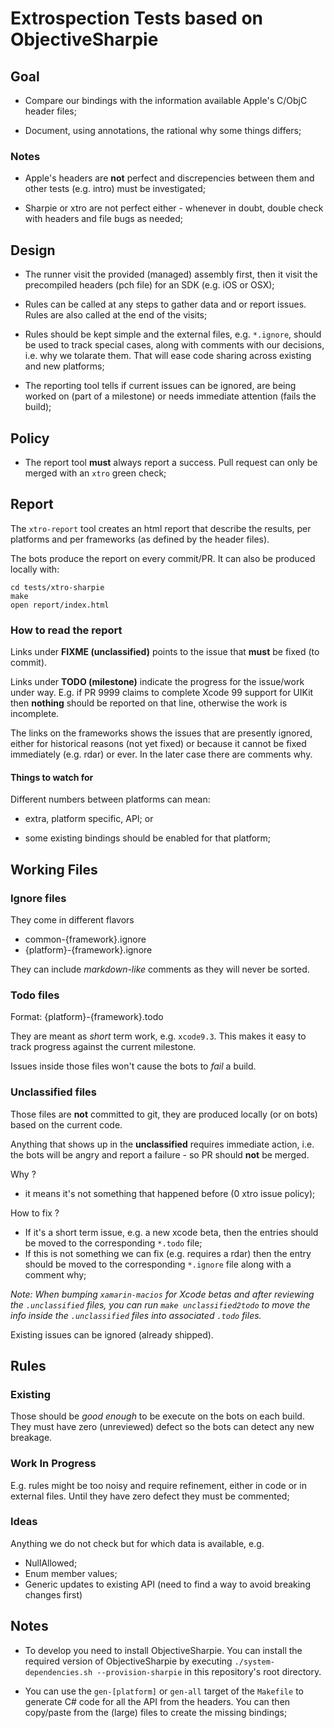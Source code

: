 ﻿# Extrospection Tests based on ObjectiveSharpie #


## Goal

* Compare our bindings with the information available Apple's C/ObjC header files;

* Document, using annotations, the rational why some things differs;


### Notes

* Apple's headers are **not** perfect and discrepencies between them and other tests (e.g. intro) must be investigated;

* Sharpie or xtro are not perfect either - whenever in doubt, double check with headers and file bugs as needed;


## Design

* The runner visit the provided (managed) assembly first, then it visit the precompiled headers (pch file) for an SDK (e.g. iOS or OSX);

* Rules can be called at any steps to gather data and or report issues. Rules are also called at the end of the visits;

* Rules should be kept simple and the external files, e.g. `*.ignore`, should be used to track special cases, along with comments with our decisions, i.e. why we tolarate them. That will ease code sharing across existing and new platforms;

* The reporting tool tells if current issues can be ignored, are being worked on (part of a milestone) or needs immediate attention (fails the build);


## Policy

* The report tool **must** always report a success. Pull request can only be merged with an `xtro` green check;


## Report

The `xtro-report` tool creates an html report that describe the results, per platforms and per frameworks (as defined by the header files).

The bots produce the report on every commit/PR. It can also be produced locally with:

```
cd tests/xtro-sharpie
make
open report/index.html
```

### How to read the report

Links under **FIXME (unclassified)** points to the issue that **must** be fixed (to commit).

Links under **TODO (milestone)** indicate the progress for the issue/work under way. E.g. if PR 9999 claims to complete Xcode 99 support for UIKit then **nothing** should be reported on that line, otherwise the work is incomplete.

The links on the frameworks shows the issues that are presently ignored, either for historical reasons (not yet fixed) or because it cannot be fixed immediately (e.g. rdar) or ever. In the later case there are comments why.

#### Things to watch for

Different numbers between platforms can mean:

* extra, platform specific, API; or

* some existing bindings should be enabled for that platform;


## Working Files

### Ignore files

They come in different flavors

* common-{framework}.ignore
* {platform}-{framework}.ignore

They can include _markdown-like_ comments as they will never be sorted.


### Todo files

Format: {platform}-{framework}.todo

They are meant as _short_ term work, e.g. `xcode9.3`. This makes it easy to track progress against the current milestone.

Issues inside those files won't cause the bots to _fail_ a build.


### Unclassified files

Those files are **not** committed to git, they are produced locally (or on bots) based on the current code.

Anything that shows up in the **unclassified** requires immediate action, i.e. the bots will be angry and report a failure - so PR should **not** be merged.

Why ?

* it means it's not something that happened before (0 xtro issue policy);


How to fix ?

* If it's a short term issue, e.g. a new xcode beta, then the entries should be moved to the corresponding `*.todo` file;
* If this is not something we can fix (e.g. requires a rdar) then the entry should be moved to the corresponding `*.ignore` file along with a comment why;

*Note: When bumping `xamarin-macios` for Xcode betas and after reviewing the `.unclassified` files, you can run `make unclassified2todo` to move the info inside the `.unclassified` files into associated `.todo` files.*

Existing issues can be ignored (already shipped).


## Rules

### Existing

Those should be _good enough_ to be execute on the bots on each build. They must have zero (unreviewed) defect so the bots can detect any new breakage.

### Work In Progress

E.g. rules might be too noisy and require refinement, either in code or in external files. Until they have zero defect they must be commented;

### Ideas

Anything we do not check but for which data is available, e.g.

* NullAllowed;
* Enum member values;
* Generic updates to existing API (need to find a way to avoid breaking changes first)


## Notes

* To develop you need to install ObjectiveSharpie. You can install the required version of ObjectiveSharpie by executing `./system-dependencies.sh --provision-sharpie` in this repository's root directory.

* You can use the `gen-[platform]` or `gen-all` target of the `Makefile` to generate C# code for all the API from the headers. You can then copy/paste from the (large) files to create the missing bindings;
